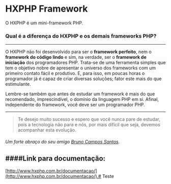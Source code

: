 # HXPHP Framework

O HXPHP é um mini-framework PHP.

### Qual é a diferença do HXPHP e os demais frameworks PHP?
--------------------------------------------------------------------

O HXPHP não foi desenvolvido para ser o **framework perfeito**, nem o **framework do código lindo** e sim, na verdade, ser o **framework de iniciação** dos programadores PHP. Trata-se de uma ferramenta simples que tem o objetivo nobre de apresentar o universo dos frameworks com um primeiro contato fácil e produtivo. E, para isso, em poucas horas o programador já é capaz de criar diversas soluções; fator este mais do que estimulante.

Lembre-se também que antes de estudar um framework é mais do que recomendado, imprescindível, o domínio da linguagem PHP em si. Afinal, independente do framework, você deve ser um programador PHP.

--------------------------------------------------------------------

> Te desejo muito sucesso e espero que você nunca pare de estudar, pois a tecnologia não para e nós, por mais difícil que seja, devemos acompanhar esta evolução.

###### Um forte abraço do seu amigo [Bruno Campos Santos](https://www.facebook.com/brunocsantos2012 "Bruno Campos Santos").

####Link para documentação:
---------------------------------------------------------------------
[http://www.hxphp.com.br/documentacao/](http://www.hxphp.com.br/documentacao/).# Teste
